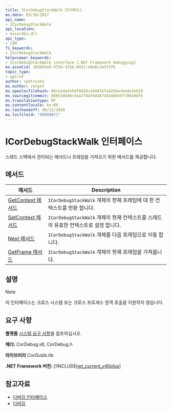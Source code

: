 ```yaml
---
title: ICorDebugStackWalk 인터페이스
ms.date: 03/30/2017
api_name:
- ICorDebugStackWalk
api_location:
- mscordbi.dll
api_type:
- COM
f1_keywords:
- ICorDebugStackWalk
helpviewer_keywords:
- ICorDebugStackWalk interface [.NET Framework debugging]
ms.assetid: 16d695e8-975d-431b-8421-e9e6c3e3f476
topic_type:
- apiref
author: rpetrusha
ms.author: ronpet
ms.openlocfilehash: 06ce2da435df9458ca59d76fa426becbede2e619
ms.sourcegitcommit: 68653db98c5ea7744fd438710248935f70020dfb
ms.translationtype: MT
ms.contentlocale: ko-KR
ms.lasthandoff: 08/22/2019
ms.locfileid: "69959671"
---
```

# <a name="icordebugstackwalk-interface"></a>ICorDebugStackWalk 인터페이스
스레드 스택에서 관리되는 메서드나 프레임을 가져오기 위한 메서드를 제공합니다.  
  
## <a name="methods"></a>메서드  
  
|메서드|Description|  
|------------|-----------------|  
|[GetContext 메서드](../../../../docs/framework/unmanaged-api/debugging/icordebugstackwalk-getcontext-method.md)|`ICorDebugStackWalk` 개체의 현재 프레임에 대 한 컨텍스트를 반환 합니다.|  
|[SetContext 메서드](../../../../docs/framework/unmanaged-api/debugging/icordebugstackwalk-setcontext-method.md)|`ICorDebugStackWalk` 개체의 현재 컨텍스트를 스레드의 유효한 컨텍스트로 설정 합니다.|  
|[Next 메서드](../../../../docs/framework/unmanaged-api/debugging/icordebugstackwalk-next-method.md)|`ICorDebugStackWalk` 개체를 다음 프레임으로 이동 합니다.|  
|[GetFrame 메서드](../../../../docs/framework/unmanaged-api/debugging/icordebugstackwalk-getframe-method.md)|`ICorDebugStackWalk` 개체의 현재 프레임을 가져옵니다.|  
  
## <a name="remarks"></a>설명  
  
> [!NOTE]
> 이 인터페이스는 크로스 시스템 또는 크로스 프로세스 원격 호출을 지원하지 않습니다.  
  
## <a name="requirements"></a>요구 사항  
 **플랫폼** [시스템 요구 사항](../../../../docs/framework/get-started/system-requirements.md)을 참조하십시오.  
  
 **헤더:** CorDebug.idl, CorDebug.h  
  
 **라이브러리** CorGuids.lib  
  
 **.NET Framework 버전:** [!INCLUDE[net_current_v40plus](../../../../includes/net-current-v40plus-md.md)]  
  
## <a name="see-also"></a>참고자료

- [디버깅 인터페이스](../../../../docs/framework/unmanaged-api/debugging/debugging-interfaces.md)
- [디버깅](../../../../docs/framework/unmanaged-api/debugging/index.md)
